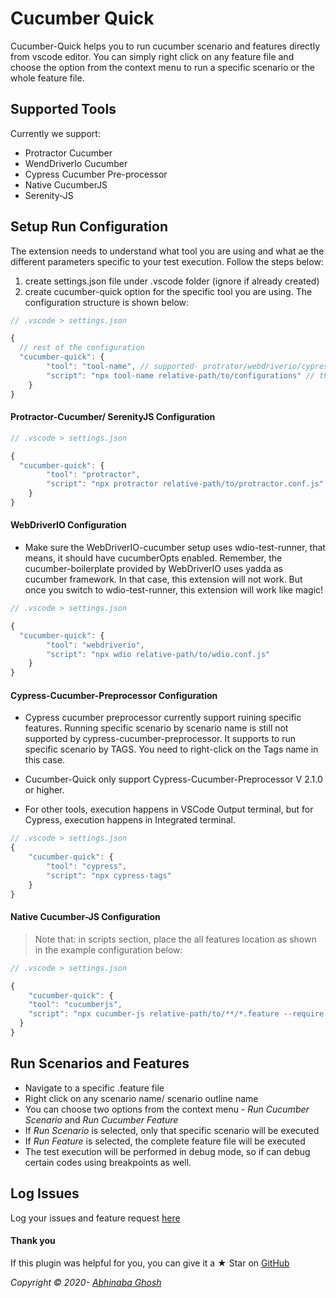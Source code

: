 # Cucumber Quick

Cucumber-Quick helps you to run cucumber scenario and features directly from vscode editor. You can simply right click on any feature file and choose the option from the context menu to run a specific scenario or the whole feature file.

## Supported Tools

Currently we support:

- Protractor Cucumber
- WendDriverIo Cucumber
- Cypress Cucumber Pre-processor
- Native CucumberJS
- Serenity-JS

## Setup Run Configuration

The extension needs to understand what tool you are using and what ae the different parameters specific to your test execution. Follow the steps below:

1. create settings.json file under .vscode folder (ignore if already created)
2. create cucumber-quick option for the specific tool you are using. The configuration structure is shown below:

```ts
// .vscode > settings.json

{
  // rest of the configuration
  "cucumber-quick": {
		"tool": "tool-name", // supported- protrator/webdriverio/cypress/cucumberjs
		"script": "npx tool-name relative-path/to/configurations" // the script you naturally run to kick-start the execution
	}
}


```

#### Protractor-Cucumber/ SerenityJS Configuration

```ts
// .vscode > settings.json

{
  "cucumber-quick": {
		"tool": "protractor",
		"script": "npx protractor relative-path/to/protractor.conf.js"
	}
}

```

#### WebDriverIO Configuration

- Make sure the WebDriverIO-cucumber setup uses wdio-test-runner, that means, it should have cucumberOpts enabled. Remember, the cucumber-boilerplate provided by WebDriverIO uses yadda as cucumber framework. In that case, this extension will not work. But once you switch to wdio-test-runner, this extension will work like magic!

```ts
// .vscode > settings.json

{
  "cucumber-quick": {
		"tool": "webdriverio",
		"script": "npx wdio relative-path/to/wdio.conf.js"
	}
}

```

#### Cypress-Cucumber-Preprocessor Configuration

- Cypress cucumber preprocessor currently support ruining specific features. Running specific scenario by scenario name is still not supported by cypress-cucumber-preprocessor. It supports to run specific scenario by TAGS. You need to right-click on the Tags name in this case.

- Cucumber-Quick only support Cypress-Cucumber-Preprocessor V 2.1.0 or higher.

- For other tools, execution happens in VSCode Output terminal, but for Cypress, execution happens in Integrated terminal.

```ts
// .vscode > settings.json
{
	"cucumber-quick": {
		"tool": "cypress",
		"script": "npx cypress-tags"
	}
}


```

#### Native Cucumber-JS Configuration

> Note that: in scripts section, place the all features location as shown in the example configuration below:

```ts
// .vscode > settings.json

{
	"cucumber-quick": {
    "tool": "cucumberjs",
    "script": "npx cucumber-js relative-path/to/**/*.feature --require relative-path/to/**/*.js"
  }
}

```

## Run Scenarios and Features

- Navigate to a specific .feature file
- Right click on any scenario name/ scenario outline name
- You can choose two options from the context menu - _Run Cucumber Scenario_ and _Run Cucumber Feature_
- If _Run Scenario_ is selected, only that specific scenario will be executed
- If _Run Feature_ is selected, the complete feature file will be executed
- The test execution will be performed in debug mode, so if can debug certain codes using breakpoints as well.

## Log Issues

Log your issues and feature request [here](https://github.com/abhinaba-ghosh/cucumber-quick/issues)

#### Thank you

If this plugin was helpful for you, you can give it a ★ Star on [GitHub](https://github.com/abhinaba-ghosh/cucumber-quick)

_Copyright &copy; 2020- [Abhinaba Ghosh](https://www.linkedin.com/in/abhinaba-ghosh-9a2ab8a0/)_
